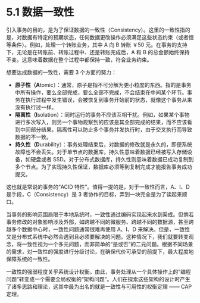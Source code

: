 # 5.1 数据一致性

引入事务的目的，是为了保证数据的一致性（Consistency）。这里的一致性指的是，对数据有特定的预期状态，任何数据更改操作必须满足这些状态约束（或者恒等条件）。例如，处理一个转账业务，其中 A 向 B 转账 ￥50 元。在事务的支持下，无论是在转账前、转账过程中、还是转账完成后，A 和 B 的总金额始终保持不变。这意味着数据在整个过程中都保持一致，符合业务约束。

想要达成数据的一致性，需要 3 个方面的努力：

- **原子性（A**tomic）：通常，原子是指不可分解为更小粒度的东西。指的是事务中所有操作，要么全部完成，要么全部不完成，不会结束在中间某个环节。事务在执行过程中发生错误，会被恢复到事务开始前的状态，就像这个事务从来没有执行过一样。
- **隔离性（I**solation）：同时运行的事务不应该互相干扰。例如，如果某个事物进行多次写入，则另一个事物观察到的应该是其全部完成的结果，而不应该看到中间部分结果。隔离性可以防止多个事务并发执行时，由于交叉执行而导致数据的不一致。
- **持久性（D**urability）：事务处理结束后，对数据的修改就是永久的，即便系统故障也不会丢失。对于单节点的数据库，持久性意味着数据已经被写入存储设备，如硬盘或者 SSD。对于分布式数据库，持久性则意味着数据已成功复制到多个节点。为了实现持久性保证，数据库必须等到复制完成才能报告事务成功提交。

这也就是常说的事务的“ACID 特性”。值得一提的是，对于一致性而言，A、I、D 是手段，C（Consistency）是 3 者协作的目标，弄到一块完全是为了读起来顺口。


当事务的影响范围局限于本地系统时，一致性通过编码实现起来水到渠成。但倘若事务修改的对象影响涉及外部，如跨越不同的微服务、跨越不同的数据源，甚至跨越多个数据中心时，一致性问题通常很难再使用 A、I、D 来解决。但是，一致性又是分布式系统中必然会遇到且必须要解决的问题。这种情况下，我们就要转变观念，将一致性视为一个多元问题，而非简单的“是或否”的二元问题。根据不同场景的需求，对一致性的强度进行分级讨论，在确保代价可承受的前提下，最大程度地保障系统的一致性。

一致性的强弱程度关乎系统设计权衡。由此，事务处理从一个具体操作上的“编程问题”转变成一个需要全局权衡的“架构问题”。人们在探索这些架构的设计时产生了诸多思路和理论，这其中最为出名的就是一致性与可用性的权衡定理 —— CAP 定理。
